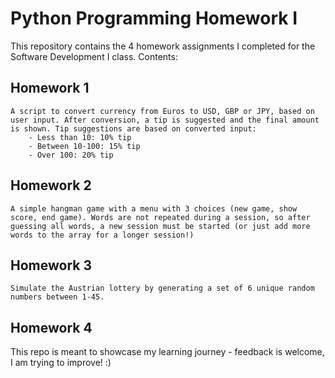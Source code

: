# Python Programming Homework I
This repository contains the 4 homework assignments I completed for the Software Development I class. Contents:

## Homework 1
    A script to convert currency from Euros to USD, GBP or JPY, based on user input. After conversion, a tip is suggested and the final amount is shown. Tip suggestions are based on converted input:
        - Less than 10: 10% tip
        - Between 10-100: 15% tip
        - Over 100: 20% tip

## Homework 2
    A simple hangman game with a menu with 3 choices (new game, show score, end game). Words are not repeated during a session, so after guessing all words, a new session must be started (or just add more words to the array for a longer session!)

## Homework 3
    Simulate the Austrian lottery by generating a set of 6 unique random numbers between 1-45.
    
## Homework 4

This repo is meant to showcase my learning journey - feedback is welcome, I am trying to improve! :)
